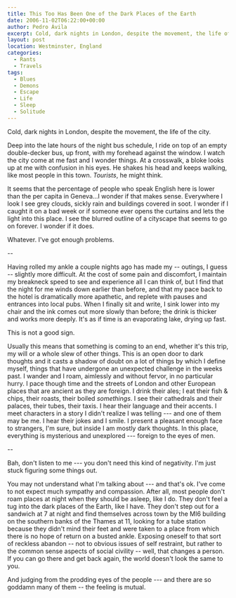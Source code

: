 ```yaml
---
title: This Too Has Been One of the Dark Places of the Earth
date: 2006-11-02T06:22:00+00:00
author: Pedro Ávila
excerpt: Cold, dark nights in London, despite the movement, the life of the city.
layout: post
location: Westminster, England
categories:
  - Rants
  - Travels
tags:
  - Blues
  - Demons
  - Escape
  - Life
  - Sleep
  - Solitude
---
```

Cold, dark nights in London, despite the movement, the life of the city.

Deep into the late hours of the night bus schedule, I ride on top of an empty double-decker bus, up front, with my forehead against the window. I watch the city come at me fast and I wonder things. At a crosswalk, a bloke looks up at me with confusion in his eyes. He shakes his head and keeps walking, like most people in this town. _Tourists_, he might think.

It seems that the percentage of people who speak English here is lower than the per capita in Geneva...I wonder if that makes sense. Everywhere I look I see grey clouds, sickly rain and buildings covered in soot. I wonder if I caught it on a bad week or if someone ever opens the curtains and lets the light into this place. I see the blurred outline of a cityscape that seems to go on forever. I wonder if it does.

Whatever. I've got enough problems.

--

Having rolled my ankle a couple nights ago has made my -- outings, I guess -- slightly more difficult. At the cost of some pain and discomfort, I maintain my breakneck speed to see and experience all I can think of, but I find that the night for me winds down earlier than before, and that my pace back to the hotel is dramatically more apathetic, and replete with pauses and entrances into local pubs. When I finally sit and write, I sink lower into my chair and the ink comes out more slowly than before; the drink is thicker and works more deeply. It's as if time is an evaporating lake, drying up fast.

This is not a good sign.

Usually this means that something is coming to an end, whether it's this trip, my will or a whole slew of other things. This is an open door to dark thoughts and it casts a shadow of doubt on a lot of things by which I define myself, things that have undergone an unexpected challenge in the weeks past. I wander and I roam, aimlessly and without fervor, in no particular hurry. I pace though time and the streets of London and other European places that are ancient as they are foreign. I drink their ales; I eat their fish & chips, their roasts, their boiled _somethings_. I see their cathedrals and their palaces, their tubes, their taxis. I hear their language and their accents. I meet characters in a story I didn't realize I was telling --- and one of them may be me. I hear their jokes and I smile. I present a pleasant enough face to strangers, I'm sure, but inside I am mostly dark thoughts. In this place, everything is mysterious and unexplored --- foreign to the eyes of men.

--

Bah, don't listen to me --- you don't need this kind of negativity. I'm just stuck figuring some things out.

You may not understand what I'm talking about --- and that's ok. I've come to not expect much sympathy and compassion. After all, most people don't roam places at night when they should be asleep, like I do. They don't feel a tug into the dark places of the Earth, like I have. They don't step out for a sandwich at 7 at night and find themselves across town by the MI6 building on the southern banks of the Thames at 11, looking for a tube station because they didn't mind their feet and were taken to a place from which there is no hope of return on a busted ankle. Exposing oneself to that sort of reckless abandon -- not to obvious issues of self restraint, but rather to the common sense aspects of social civility -- well, that changes a person. If you can go there and get back again, the world doesn't look the same to you.

And judging from the prodding eyes of the people --- and there are so goddamn many of them -- the feeling is mutual.